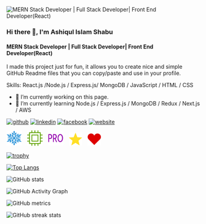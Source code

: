 
![MERN Stack Developer | Full Stack Developer| Front End Developer(React)](https://i.ibb.co/MgyBYLD/banner-ashiq.png)
### Hi there 👋, I'm Ashiqul Islam Shabu
#### MERN Stack Developer | Full Stack Developer| Front End Developer(React)

I made this project just for fun, it allows you to create nice and simple GitHub Readme files that you can copy/paste and use in your profile.

Skills: React.js /Node.js / Express.js/ MongoDB / JavaScript / HTML / CSS

- 🔭 I’m currently working on this page. 
- 🌱 I’m currently learning Node.js  / Express.js / MongoDB / Redux / Next.js / AWS 


[<img src='https://cdn.jsdelivr.net/npm/simple-icons@3.0.1/icons/github.svg' alt='github' height='40'>](https://github.com/ashiqcsebu)  [<img src='https://cdn.jsdelivr.net/npm/simple-icons@3.0.1/icons/linkedin.svg' alt='linkedin' height='40'>](https://www.linkedin.com/in/ashiq-cse-bu/)  [<img src='https://cdn.jsdelivr.net/npm/simple-icons@3.0.1/icons/facebook.svg' alt='facebook' height='40'>](https://www.facebook.com/ashiq.cse.bu/)  [<img src='https://cdn.jsdelivr.net/npm/simple-icons@3.0.1/icons/icloud.svg' alt='website' height='40'>](https://ashiqul-islam-shabu.netlify.app/)  

<a href='https://archiveprogram.github.com/'><img src='https://raw.githubusercontent.com/acervenky/animated-github-badges/master/assets/acbadge.gif' width='40' height='40'></a> <a href='https://docs.github.com/en/developers'><img src='https://raw.githubusercontent.com/acervenky/animated-github-badges/master/assets/devbadge.gif' width='40' height='40'></a> <a href='https://github.com/pricing'><img src='https://raw.githubusercontent.com/acervenky/animated-github-badges/master/assets/pro.gif' width='40' height='40'></a> <a href='https://stars.github.com/'><img src='https://raw.githubusercontent.com/acervenky/animated-github-badges/master/assets/starbadge.gif' width='35' height='35'></a> <a href='https://docs.github.com/en/github/supporting-the-open-source-community-with-github-sponsors'><img src='https://raw.githubusercontent.com/acervenky/animated-github-badges/master/assets/sponsorbadge.gif' width='35' height='35'></a> 

[![trophy](https://github-profile-trophy.vercel.app/?username=ashiqcsebu)](https://github.com/ryo-ma/github-profile-trophy)

[![Top Langs](https://github-readme-stats.vercel.app/api/top-langs/?username=ashiqcsebu)](https://github.com/anuraghazra/github-readme-stats)

![GitHub stats](https://github-readme-stats.vercel.app/api?username=ashiqcsebu&show_icons=true&count_private=true)  

![GitHub Activity Graph](https://activity-graph.herokuapp.com/graph?username=ashiqcsebu)  

![GitHub metrics](https://metrics.lecoq.io/ashiqcsebu)  

![GitHub streak stats](https://streak-stats.demolab.com/?user=ashiqcsebu)  

